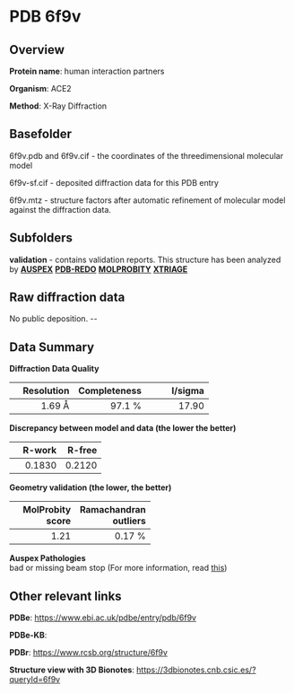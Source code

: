 # PDB 6f9v

## Overview

**Protein name**: human interaction partners

**Organism**: ACE2

**Method**: X-Ray Diffraction



## Basefolder

6f9v.pdb and 6f9v.cif - the coordinates of the threedimensional molecular model

6f9v-sf.cif - deposited diffraction data for this PDB entry

6f9v.mtz - structure factors after automatic refinement of molecular model against the diffraction data.

## Subfolders





**validation** - contains validation reports. This structure has been analyzed by [**AUSPEX**](https://github.com/thorn-lab/coronavirus_structural_task_force/tree/master/pdb/human_interaction_partners/ACE2/6f9v/validation/auspex) [**PDB-REDO**](https://github.com/thorn-lab/coronavirus_structural_task_force/tree/master/pdb/human_interaction_partners/ACE2/6f9v/validation/pdb-redo) [**MOLPROBITY**](https://github.com/thorn-lab/coronavirus_structural_task_force/tree/master/pdb/human_interaction_partners/ACE2/6f9v/validation/molprobity) [**XTRIAGE**](https://github.com/thorn-lab/coronavirus_structural_task_force/blob/master/pdb/human_interaction_partners/ACE2/6f9v/validation/Xtriage_output.log)  



## Raw diffraction data

No public deposition. --<br> 

## Data Summary
**Diffraction Data Quality**

|   | Resolution | Completeness| I/sigma |
|---|-------------:|----------------:|--------------:|
|   |1.69 Å|97.1  %|<img width=50/>17.90|

**Discrepancy between model and data (the lower the better)**

|   | **R-work**| **R-free**   
|---|-------------:|----------------:|           
||  0.1830|  0.2120|

**Geometry validation (the lower, the better)**

|   |**MolProbity<br>score**| **Ramachandran<br>outliers** 
|---|-------------:|----------------:|
||  1.21|  0.17 %|

**Auspex Pathologies**<br> bad or missing beam stop (For more information, read [this](https://github.com/thorn-lab/coronavirus_structural_task_force/blob/master/pdb/human_interaction_partners/ACE2/6f9v/validation/auspex/6f9v_auspex_comments.txt))

 



## Other relevant links 
**PDBe**:  https://www.ebi.ac.uk/pdbe/entry/pdb/6f9v

**PDBe-KB**:  
 
**PDBr**: https://www.rcsb.org/structure/6f9v 

**Structure view with 3D Bionotes**: https://3dbionotes.cnb.csic.es/?queryId=6f9v

